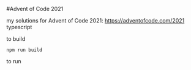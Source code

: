 #Advent of Code 2021

my solutions for Advent of Code 2021: https://adventofcode.com/2021
typescript

to build
```npm install
npm run build
```

to run
```npm start
```